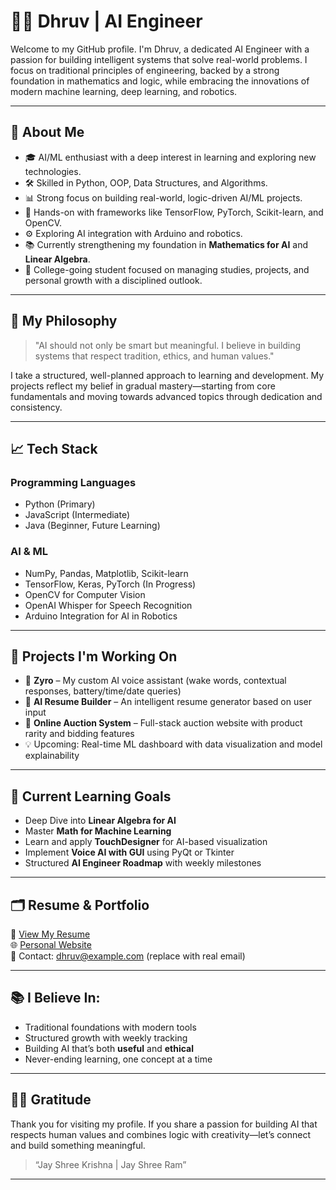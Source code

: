 # 👨‍💻 Dhruv | AI Engineer

Welcome to my GitHub profile. I'm Dhruv, a dedicated AI Engineer with a passion for building intelligent systems that solve real-world problems. I focus on traditional principles of engineering, backed by a strong foundation in mathematics and logic, while embracing the innovations of modern machine learning, deep learning, and robotics.

---

## 📌 About Me

- 🎓 AI/ML enthusiast with a deep interest in learning and exploring new technologies.
- 🛠️ Skilled in Python, OOP, Data Structures, and Algorithms.
- 📊 Strong focus on building real-world, logic-driven AI/ML projects.
- 🔧 Hands-on with frameworks like TensorFlow, PyTorch, Scikit-learn, and OpenCV.
- ⚙️ Exploring AI integration with Arduino and robotics.
- 📚 Currently strengthening my foundation in **Mathematics for AI** and **Linear Algebra**.
- 📅 College-going student focused on managing studies, projects, and personal growth with a disciplined outlook.

---

## 🧠 My Philosophy

> "AI should not only be smart but meaningful. I believe in building systems that respect tradition, ethics, and human values."

I take a structured, well-planned approach to learning and development. My projects reflect my belief in gradual mastery—starting from core fundamentals and moving towards advanced topics through dedication and consistency.

---

## 📈 Tech Stack

### Programming Languages
- Python (Primary)
- JavaScript (Intermediate)
- Java (Beginner, Future Learning)

### AI & ML
- NumPy, Pandas, Matplotlib, Scikit-learn
- TensorFlow, Keras, PyTorch (In Progress)
- OpenCV for Computer Vision
- OpenAI Whisper for Speech Recognition
- Arduino Integration for AI in Robotics

---

## 🔭 Projects I'm Working On

- 🤖 **Zyro** – My custom AI voice assistant (wake words, contextual responses, battery/time/date queries)
- 🧠 **AI Resume Builder** – An intelligent resume generator based on user input
- 🛒 **Online Auction System** – Full-stack auction website with product rarity and bidding features
- 💡 Upcoming: Real-time ML dashboard with data visualization and model explainability

---

## 🎯 Current Learning Goals

- Deep Dive into **Linear Algebra for AI**
- Master **Math for Machine Learning**
- Learn and apply **TouchDesigner** for AI-based visualization
- Implement **Voice AI with GUI** using PyQt or Tkinter
- Structured **AI Engineer Roadmap** with weekly milestones

---

## 🗂️ Resume & Portfolio

📄 [View My Resume](#)  
🌐 [Personal Website](#)  
📧 Contact: dhruv@example.com (replace with real email)

---

## 📚 I Believe In:

- Traditional foundations with modern tools
- Structured growth with weekly tracking
- Building AI that’s both **useful** and **ethical**
- Never-ending learning, one concept at a time

---

## 🙏🏼 Gratitude

Thank you for visiting my profile. If you share a passion for building AI that respects human values and combines logic with creativity—let’s connect and build something meaningful.

> “Jay Shree Krishna | Jay Shree Ram”

---

